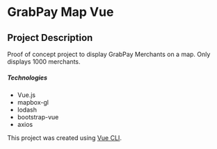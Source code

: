 # GrabPay Map Vue

## Project Description

Proof of concept project to display GrabPay Merchants on a map. Only displays 1000 merchants. 

##### Technologies

* Vue.js
* mapbox-gl
* lodash
* bootstrap-vue
* axios 

This project was created using [Vue CLI](https://github.com/vuejs/vue-cli). 